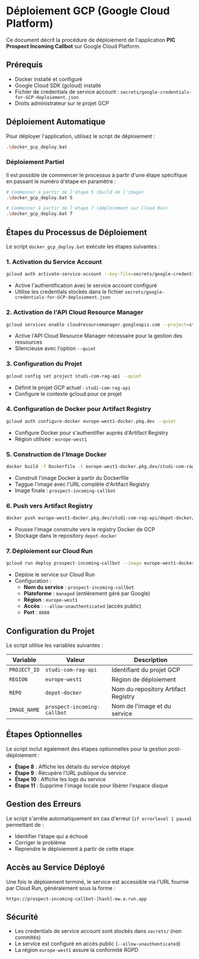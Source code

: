 # Déploiement GCP (Google Cloud Platform)

Ce document décrit la procédure de déploiement de l'application **PIC Prospect Incoming Callbot** sur Google Cloud Platform.

## Prérequis

- Docker installé et configuré
- Google Cloud SDK (gcloud) installé
- Fichier de credentials de service account : `secrets/google-credentials-for-GCP-deploiement.json`
- Droits administrateur sur le projet GCP

## Déploiement Automatique

Pour déployer l'application, utilisez le script de déploiement :

```bash
.\docker_gcp_deploy.bat
```

### Déploiement Partiel

Il est possible de commencer le processus à partir d'une étape spécifique en passant le numéro d'étape en paramètre :

```bash
# Commencer à partir de l'étape 5 (build de l'image)
.\docker_gcp_deploy.bat 5

# Commencer à partir de l'étape 7 (déploiement sur Cloud Run)
.\docker_gcp_deploy.bat 7
```

## Étapes du Processus de Déploiement

Le script `docker_gcp_deploy.bat` exécute les étapes suivantes :

### 1. Activation du Service Account
```bash
gcloud auth activate-service-account --key-file=secrets/google-credentials-for-GCP-deploiement.json
```
- Active l'authentification avec le service account configuré
- Utilise les credentials stockés dans le fichier `secrets/google-credentials-for-GCP-deploiement.json`

### 2. Activation de l'API Cloud Resource Manager
```bash
gcloud services enable cloudresourcemanager.googleapis.com --project=studi-com-rag-api --quiet
```
- Active l'API Cloud Resource Manager nécessaire pour la gestion des ressources
- Silencieuse avec l'option `--quiet`

### 3. Configuration du Projet
```bash
gcloud config set project studi-com-rag-api --quiet
```
- Définit le projet GCP actuel : `studi-com-rag-api`
- Configure le contexte gcloud pour ce projet

### 4. Configuration de Docker pour Artifact Registry
```bash
gcloud auth configure-docker europe-west1-docker.pkg.dev --quiet
```
- Configure Docker pour s'authentifier auprès d'Artifact Registry
- Région utilisée : `europe-west1`

### 5. Construction de l'Image Docker
```bash
docker build -f Dockerfile -t europe-west1-docker.pkg.dev/studi-com-rag-api/depot-docker/prospect-incoming-callbot .
```
- Construit l'image Docker à partir du Dockerfile
- Taggue l'image avec l'URL complète d'Artifact Registry
- Image finale : `prospect-incoming-callbot`

### 6. Push vers Artifact Registry
```bash
docker push europe-west1-docker.pkg.dev/studi-com-rag-api/depot-docker/prospect-incoming-callbot
```
- Pousse l'image construite vers le registry Docker de GCP
- Stockage dans le repository `depot-docker`

### 7. Déploiement sur Cloud Run
```bash
gcloud run deploy prospect-incoming-callbot --image europe-west1-docker.pkg.dev/studi-com-rag-api/depot-docker/prospect-incoming-callbot --platform managed --region europe-west1 --allow-unauthenticated --port 8080
```
- Déploie le service sur Cloud Run
- Configuration :
  - **Nom du service** : `prospect-incoming-callbot`
  - **Plateforme** : `managed` (entièrement géré par Google)
  - **Région** : `europe-west1`
  - **Accès** : `--allow-unauthenticated` (accès public)
  - **Port** : `8080`

## Configuration du Projet

Le script utilise les variables suivantes :

| Variable | Valeur | Description |
|----------|---------|-------------|
| `PROJECT_ID` | `studi-com-rag-api` | Identifiant du projet GCP |
| `REGION` | `europe-west1` | Région de déploiement |
| `REPO` | `depot-docker` | Nom du repository Artifact Registry |
| `IMAGE_NAME` | `prospect-incoming-callbot` | Nom de l'image et du service |

## Étapes Optionnelles

Le script inclut également des étapes optionnelles pour la gestion post-déploiement :

- **Étape 8** : Affiche les détails du service déployé
- **Étape 9** : Récupère l'URL publique du service
- **Étape 10** : Affiche les logs du service
- **Étape 11** : Supprime l'image locale pour libérer l'espace disque

## Gestion des Erreurs

Le script s'arrête automatiquement en cas d'erreur (`if errorlevel 1 pause`) permettant de :
- Identifier l'étape qui a échoué
- Corriger le problème
- Reprendre le déploiement à partir de cette étape

## Accès au Service Déployé

Une fois le déploiement terminé, le service est accessible via l'URL fournie par Cloud Run, généralement sous la forme :
```
https://prospect-incoming-callbot-[hash]-ew.a.run.app
```

## Sécurité

- Les credentials de service account sont stockés dans `secrets/` (non commités)
- Le service est configuré en accès public (`--allow-unauthenticated`)
- La région `europe-west1` assure la conformité RGPD